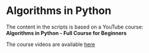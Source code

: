 # Algorithms in Python

The content in the scripts is based on a YouTube course:  </br>
**Algorithms in Python - Full Course for Beginners**

The course videos are available [here](https://www.youtube.com/watch?v=fW_OS3LGB9Q&t=976s)